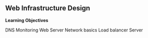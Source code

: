 ## Web Infrastructure Design

**Learning Objectives**

DNS
Monitoring
Web Server
Network basics
Load balancer
Server